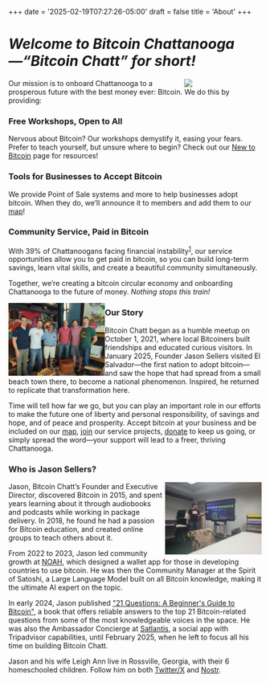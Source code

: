+++
date = '2025-02-19T07:27:26-05:00'
draft = false
title = 'About'
+++

<div class="article">

# *Welcome to Bitcoin Chattanooga—“Bitcoin Chatt” for short!*

<img src="/images/Logos/Bitcoin%20Chatt%20Avatar.png" style="width:16dvw;float:right;">

Our mission is to onboard Chattanooga to a prosperous future with the best money ever: Bitcoin. We do this by providing:  

### Free Workshops, Open to All

Nervous about Bitcoin? Our workshops demystify it, easing your fears. Prefer to teach yourself, but unsure where to begin? Check out our [New to Bitcoin](/new-to-bitcoin) page for resources!

### Tools for Businesses to Accept Bitcoin

We provide Point of Sale systems and more to help businesses adopt bitcoin. When they do, we’ll announce it to members and add them to our [map](/map)!  

### Community Service, Paid in Bitcoin

With 39% of Chattanoogans facing financial instability<sup><a target="_blank" href="https://unitedwaycha.org/financial-stability-and-our-greater-chattanooga-community/">1</a></sup>, our service opportunities allow you to get paid in bitcoin, so you can build long-term savings, learn vital skills, and create a beautiful community simultaneously.

Together, we’re creating a bitcoin circular economy and onboarding Chattanooga to the future of money. *Nothing stops this train!*

<img src="./Bitcoin-Chatt-at-Moxy-April-2022.jpeg" style="width:20dvw;float:left;">

### Our Story

Bitcoin Chatt began as a humble meetup on October 1, 2021, where local Bitcoiners built friendships and educated curious visitors. In January 2025, Founder Jason Sellers visited El Salvador—the first nation to adopt bitcoin—and saw the hope that had spread from a small beach town there, to become a national phenomenon. Inspired, he returned to replicate that transformation here.

Time will tell how far we go, but you can play an important role in our efforts to make the future one of liberty and personal responsibility, of savings and hope, and of peace and prosperity. Accept bitcoin at your business and be included on our [map](/map), [join](/join) our service projects, [donate](/donate) to keep us going, or simply spread the word—your support will lead to a freer, thriving Chattanooga.

### Who is Jason Sellers?

<img src="./Jason%20at%20CHEA%20Workshop.jpg" style="width:20dvw;float:right;">

Jason, Bitcoin Chatt’s Founder and Executive Director, discovered Bitcoin in 2015, and spent years learning about it through audiobooks and podcasts while working in package delivery. In 2018, he found he had a passion for Bitcoin education, and created online groups to teach others about it.

From 2022 to 2023, Jason led community growth at [NOAH](https://www.noah.com/), which designed a wallet app for those in developing countries to use bitcoin. He was then the Community Manager at the Spirit of Satoshi, a Large Language Model built on all Bitcoin knowledge, making it the ultimate AI expert on the topic.

In early 2024, Jason published ["21 Questions: A Beginner's Guide to Bitcoin"](https://a.co/d/0mcMtUC), a book that offers reliable answers to the top 21 Bitcoin-related questions from some of the most knowledgeable voices in the space. He was also the Ambassador Concierge at [Satlantis](https://www.satlantis.io/), a social app with Tripadvisor capabilities, until February 2025, when he left to focus all his time on building Bitcoin Chatt.

Jason and his wife Leigh Ann live in Rossville, Georgia, with their 6 homeschooled children. Follow him on both [Twitter/X](https://www.x.com/geekigai) and [Nostr](https://njump.me/npub1693220pmp0a4c04a0p7hkz874vsxkyfrvtk2yk4zjyj3e4c0ugjs3r4j0c).

</div>
